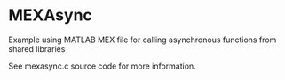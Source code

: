 # MEXAsync
Example using MATLAB MEX file for calling asynchronous functions from shared libraries

See mexasync.c source code for more information.
